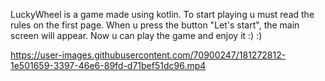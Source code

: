 LuckyWheel is a game made using kotlin.
To start playing u must read the rules on the first page.
When u press the button "Let's start", the main screen will appear.
Now u can play the game and enjoy it :) :)




https://user-images.githubusercontent.com/70900247/181272812-1e501659-3397-46e6-89fd-d71bef51dc96.mp4

